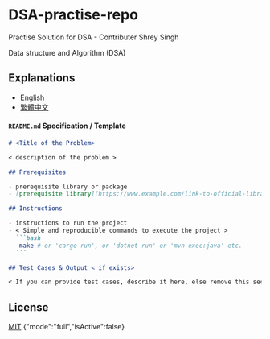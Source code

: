 # DSA-practise-repo
Practise Solution for DSA - Contributer Shrey Singh

Data structure and Algorithm (DSA)

## Explanations
- [English](./docs/en)
- [繁體中文](./docs/zh-tw)

#### `README.md` Specification / Template

````markdown
# <Title of the Problem>

< description of the problem >

## Prerequisites

- prerequisite library or package
- [prerequisite library](https://www.example.com/link-to-official-library)

## Instructions

- instructions to run the project
- < Simple and reproducible commands to execute the project >
  ```bash
   make # or 'cargo run', or 'dotnet run' or 'mvn exec:java' etc.
  ```

## Test Cases & Output < if exists>

< If you can provide test cases, describe it here, else remove this section >
````

## License

[MIT](./LICENSE)
{"mode":"full","isActive":false}
